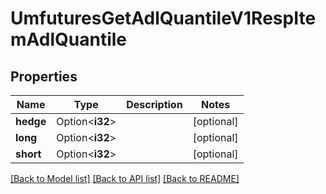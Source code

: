 # UmfuturesGetAdlQuantileV1RespItemAdlQuantile

## Properties

Name | Type | Description | Notes
------------ | ------------- | ------------- | -------------
**hedge** | Option<**i32**> |  | [optional]
**long** | Option<**i32**> |  | [optional]
**short** | Option<**i32**> |  | [optional]

[[Back to Model list]](../README.md#documentation-for-models) [[Back to API list]](../README.md#documentation-for-api-endpoints) [[Back to README]](../README.md)


